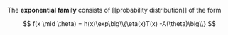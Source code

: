 The **exponential family** consists of [[probability distribution]] of the form

$$
f(x \mid \theta) = h(x)\exp\big\\{\eta(x)T(x) -A(\theta)\big\\}
$$